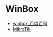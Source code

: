 # WinBox

- [winbox\_百度百科](https://baike.baidu.com/item/winbox/1287573?fr=aladdin)
- [MikroTik](https://mikrotik.com/)
